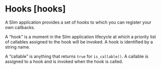 # Hooks [hooks] #

A Slim application provides a set of hooks to which you can register your own callbacks.

A “hook” is a moment in the Slim application lifecycle at which a priority list of callables assigned to the hook will be invoked. A hook is identified by a string name.

A “callable” is anything that returns `true` for `is_callable()`. A callable is assigned to a hook and is invoked when the hook is called.